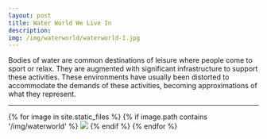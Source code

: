 ```yaml
---
layout: post
title: Water World We Live In
description: 
img: /img/waterworld/waterworld-1.jpg
---
```


<p>Bodies of water are common destinations of leisure where people come to sport or relax. They are augmented with significant infrastructure to support these activities. These environments have usually been distorted to accommodate the demands of these activities, becoming approximations of what they represent.</p>

<hr>

<div>
{% for image in site.static_files %}
    {% if image.path contains '/img/waterworld' %}
        <img class="projectimage" src="{{ site.baseurl }}{{ image.path }}"/>
    {% endif %}
{% endfor %}
</div>